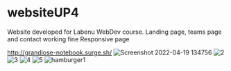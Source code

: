 # websiteUP4
Website developed for Labenu WebDev course. 
Landing page, teams page and contact working fine
Responsive page

http://grandiose-notebook.surge.sh/ 
![Screenshot 2022-04-19 134756](https://user-images.githubusercontent.com/79063885/164135267-763eda38-a9ac-456f-afaa-d848774e4d5b.png)
![2](https://user-images.githubusercontent.com/79063885/164135259-514e9b28-60e5-465b-907b-cbfe5ef52efc.png)
![3](https://user-images.githubusercontent.com/79063885/164135260-f2101c1b-c84c-4efa-8db0-e9a45905cd10.png)
![4](https://user-images.githubusercontent.com/79063885/164135261-c1995ae2-f1d0-4ebc-a5fa-b8b64a47e4e8.png)
![5](https://user-images.githubusercontent.com/79063885/164135263-22ba2cc1-e738-4d00-9efd-fc4bdd1f53af.png)
![hamburger1](https://user-images.githubusercontent.com/79063885/164135264-74860e61-7b8d-411c-b4ea-d438a1787dcb.png)

